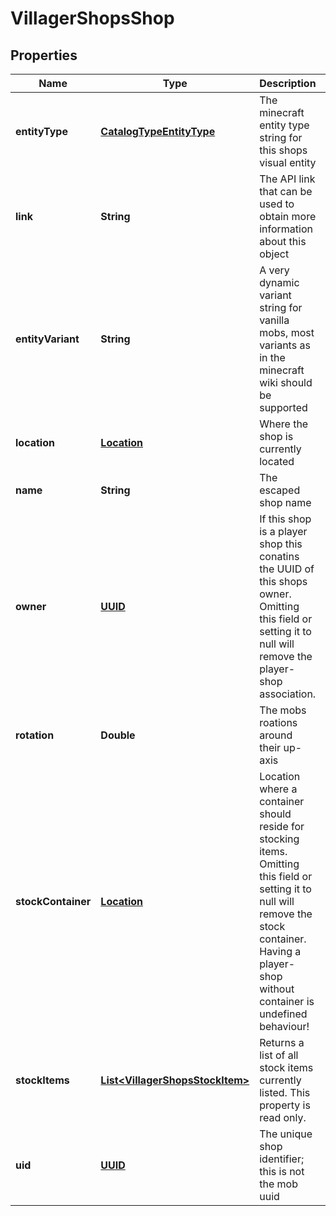 
# VillagerShopsShop

## Properties
Name | Type | Description | Notes
------------ | ------------- | ------------- | -------------
**entityType** | [**CatalogTypeEntityType**](CatalogTypeEntityType.md) | The minecraft entity type string for this shops visual entity | 
**link** | **String** | The API link that can be used to obtain more information about this object | 
**entityVariant** | **String** | A very dynamic variant string for vanilla mobs, most variants as in the minecraft wiki should be supported |  [optional]
**location** | [**Location**](Location.md) | Where the shop is currently located |  [optional]
**name** | **String** | The escaped shop name |  [optional]
**owner** | [**UUID**](UUID.md) | If this shop is a player shop this conatins the UUID of this shops owner. Omitting this field or setting it to null will remove the player-shop association. |  [optional]
**rotation** | **Double** | The mobs roations around their up-axis |  [optional]
**stockContainer** | [**Location**](Location.md) | Location where a container should reside for stocking items. Omitting this field or setting it to null will remove the stock container. Having a player-shop without container is undefined behaviour! |  [optional]
**stockItems** | [**List&lt;VillagerShopsStockItem&gt;**](VillagerShopsStockItem.md) | Returns a list of all stock items currently listed. This property is read only. |  [optional]
**uid** | [**UUID**](UUID.md) | The unique shop identifier; this is not the mob uuid |  [optional]



